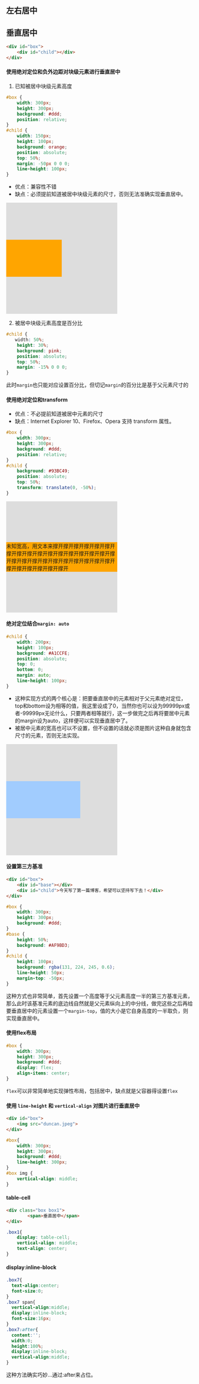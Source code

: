 ## 左右居中

## 垂直居中

```html
<div id="box">
    <div id="child"></div>
</div>
```

#### 使用绝对定位和负外边距对块级元素进行垂直居中
1. 已知被居中块级元素高度

```css
#box {
    width: 300px;
    height: 300px;
    background: #ddd;
    position: relative;
}
#child {
    width: 150px;
    height: 100px;
    background: orange;
    position: absolute;
    top: 50%;
    margin: -50px 0 0 0;
    line-height: 100px;
}
```
* 优点：兼容性不错
* 缺点：必须提前知道被居中块级元素的尺寸，否则无法准确实现垂直居中。

<div id="box1">
    <div id="child1"></div>
</div>
<style>
#box1 {
    width: 300px;
    height: 300px;
    background: #ddd;
    position: relative;
}
#child1 {
    width: 150px;
    height: 100px;
    background: orange;
    position: absolute;
    top: 50%;
    margin: -50px 0 0 0;
}
</style>

2. 被居中块级元素高度是百分比
```css
#child {
　　width: 50%;
    height: 30%;
    background: pink;
    position: absolute;
    top: 50%;
    margin: -15% 0 0 0;
}
```
此时`margin`也只能对应设置百分比，但切记`margin`的百分比是基于父元素尺寸的

#### 使用绝对定位和transform

* 优点：不必提前知道被居中元素的尺寸
* 缺点：Internet Explorer 10、Firefox、Opera 支持 transform 属性。

```css
#box {
    width: 300px;
    height: 300px;
    background: #ddd;
    position: relative;
}
#child {
    background: #93BC49;
    position: absolute;
    top: 50%;
    transform: translate(0, -50%);
}
```
<div id="box2">
    <div id="child2">未知宽高，用文本来撑开撑开撑开撑开撑开撑开撑开撑开撑开撑开撑开撑开撑开撑开撑开撑开撑开撑开撑开撑开撑开撑开撑开撑开撑开撑开撑开撑开撑开撑开撑开撑开撑开</div>
</div>
<style>
#box2 {
    width: 300px;
    height: 300px;
    background: #ddd;
    position: relative;
}
#child2 {
    background: orange;
    position: absolute;
    top: 50%;
    transform: translate(0, -50%);
}
</style>

#### 绝对定位结合`margin: auto`
```css
#child {
    width: 200px;
    height: 100px;
    background: #A1CCFE;
    position: absolute;
    top: 0;
    bottom: 0;
    margin: auto;
    line-height: 100px;
}
```
* 这种实现方式的两个核心是：把要垂直居中的元素相对于父元素绝对定位，top和bottom设为相等的值，我这里设成了0，当然你也可以设为99999px或者-99999px无论什么，只要两者相等就行，这一步做完之后再将要居中元素的margin设为auto，这样便可以实现垂直居中了。
* 被居中元素的宽高也可以不设置，但不设置的话就必须是图片这种自身就包含尺寸的元素，否则无法实现。

<div id="box3">
    <div id="child3"></div>
</div>
<style>
#box3 {
    width: 300px;
    height: 300px;
    background: #ddd;
    position: relative;
}
#child3 {
    width: 200px;
    height: 100px;
    background: #A1CCFE;
    position: absolute;
    top: 0;
    bottom: 0;
    margin: auto;
}
</style>

#### 设置第三方基准

```html
<div id="box">
    <div id="base"></div>
    <div id="child">今天写了第一篇博客，希望可以坚持写下去！</div>
</div>
```

```css
#box {
    width: 300px;
    height: 300px;
    background: #ddd;
}
#base {
    height: 50%;
    background: #AF9BD3;
}
#child {
    height: 100px;
    background: rgba(131, 224, 245, 0.6);
    line-height: 50px;
    margin-top: -50px;
}
```
这种方式也非常简单，首先设置一个高度等于父元素高度一半的第三方基准元素，那么此时该基准元素的底边线自然就是父元素纵向上的中分线，做完这些之后再给要垂直居中的元素设置一个`margin-top`，值的大小是它自身高度的一半取负，则实现垂直居中。

#### 使用flex布局
```css
#box {
    width: 300px;
    height: 300px;
    background: #ddd;
    display: flex;
    align-items: center;
}
```
`flex`可以非常简单地实现弹性布局，包括居中，缺点就是父容器得设置`flex`

#### 使用 `line-height` 和 `vertical-align` 对图片进行垂直居中
```html
<div id="box">
    <img src="duncan.jpeg">
</div>
```
```css
#box{
    width: 300px;
    height: 300px;
    background: #ddd;
    line-height: 300px;
}
#box img {
    vertical-align: middle;
}
```

#### table-cell

```html
<div class="box box1">
        <span>垂直居中</span>
</div>
```

```css
.box1{
    display: table-cell;
    vertical-align: middle;
    text-align: center;        
}
```

#### display:inline-block
```css
.box7{
  text-align:center;
  font-size:0;
}
.box7 span{
  vertical-align:middle;
  display:inline-block;
  font-size:16px;
}
.box7:after{
  content:'';
  width:0;
  height:100%;
  display:inline-block;
  vertical-align:middle;
}
```
这种方法确实巧妙...通过:after来占位。
